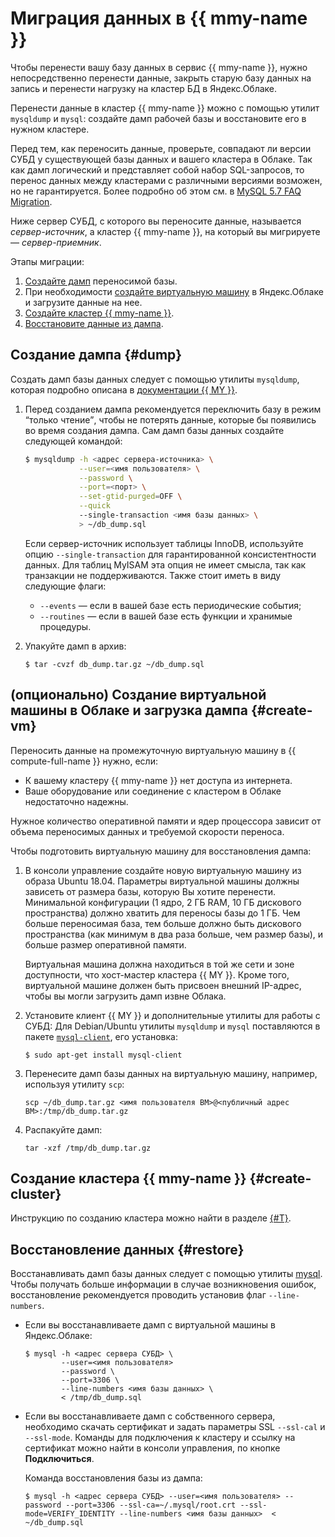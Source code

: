 # Миграция данных в {{ mmy-name }}

Чтобы перенести вашу базу данных в сервис {{ mmy-name }}, нужно непосредственно перенести данные, закрыть старую базу данных на запись и перенести нагрузку на кластер БД в Яндекс.Облаке.

Перенести данные в кластер {{ mmy-name }} можно с помощью утилит `mysqldump` и `mysql`: создайте дамп рабочей базы и восстановите его в нужном кластере.

Перед тем, как переносить данные, проверьте, совпадают ли версии СУБД у существующей базы данных и вашего кластера в Облаке. Так как дамп логический и представляет собой набор SQL-запросов, то перенос данных между кластерами с различными версиями возможен, но не гарантируется. Более подробно об этом см. в [MySQL 5.7 FAQ Migration](https://dev.mysql.com/doc/refman/5.7/en/faqs-migration.html).

Ниже сервер СУБД, с которого вы переносите данные, называется _сервер-источник_, а кластер {{ mmy-name }}, на который вы мигрируете — _сервер-приемник_.

Этапы миграции:
1. [Создайте дамп](#dump) переносимой базы.
2. При необходимости [создайте виртуальную машину](#create-vm) в Яндекс.Облаке и загрузите данные на нее.
3. [Создайте кластер {{ mmy-name }}](#create-cluster).
4. [Восстановите данные из дампа](#restore).


## Создание дампа {#dump}

Создать дамп базы данных следует с помощью утилиты `mysqldump`, которая подробно описана в [документации {{ MY }}](https://dev.mysql.com/doc/refman/5.7/en/mysqlpump.html).

1. Перед созданием дампа рекомендуется переключить базу в режим <q>только чтение</q>, чтобы не потерять данные, которые бы появились во время создания дампа. Сам дамп базы данных создайте следующей командой:

    ```bash
    $ mysqldump -h <адрес сервера-источника> \
                --user=<имя пользователя> \
                --password \
                --port=<порт> \
                --set-gtid-purged=OFF \
                --quick
                --single-transaction <имя базы данных> \
                > ~/db_dump.sql
    ```

   Если сервер-источник использует таблицы InnoDB, используйте опцию `--single-transaction` для гарантированной консистентности данных. Для таблиц MyISAM эта опция не имеет смысла, так как транзакции не поддерживаются. Также стоит иметь в виду следующие флаги:

   * `--events` — если в вашей базе есть периодические события;
   * `--routines` — если в вашей базе есть функции и хранимые процедуры.

1. Упакуйте дамп в архив:

    ```
    $ tar -cvzf db_dump.tar.gz ~/db_dump.sql
    ```


## (опционально) Создание виртуальной машины в Облаке и загрузка дампа {#create-vm}

Переносить данные на промежуточную виртуальную машину в {{ compute-full-name }} нужно, если:

* К вашему кластеру {{ mmy-name }} нет доступа из интернета.
* Ваше оборудование или соединение с кластером в Облаке недостаточно надежны.

Нужное количество оперативной памяти и ядер процессора зависит от объема переносимых данных и требуемой скорости переноса.

Чтобы подготовить виртуальную машину для восстановления дампа:

1. В консоли управление создайте новую виртуальную машину из образа Ubuntu 18.04. Параметры виртуальной машины должны зависеть от размера базы, которую Вы хотите перенести. Минимальной конфигурации (1 ядро, 2 ГБ RAM, 10 ГБ дискового пространства) должно хватить для переносы базы до 1 ГБ. Чем больше переносимая база, тем больше должно быть дискового пространства (как минимум в два раза больше, чем размер базы), и больше размер оперативной памяти.

    Виртуальная машина должна находиться в той же сети и зоне доступности, что хост-мастер кластера {{ MY }}. Кроме того, виртуальной машине должен быть присвоен внешний IP-адрес, чтобы вы могли загрузить дамп извне Облака.

2. Установите клиент {{ MY }} и дополнительные утилиты для работы с СУБД:
Для Debian/Ubuntu утилиты `mysqldump` и `mysql` поставляются в пакете [`mysql-client`](https://packages.ubuntu.com/search?keywords=mysql-client), его установка:

   ```
   $ sudo apt-get install mysql-client
   ```

3. Перенесите дамп базы данных на виртуальную машину, например, используя утилиту `scp`:

    ```
    scp ~/db_dump.tar.gz <имя пользователя ВМ>@<публичный адрес ВМ>:/tmp/db_dump.tar.gz
    ```

4. Распакуйте дамп:

    ```
    tar -xzf /tmp/db_dump.tar.gz
    ```


## Создание кластера {{ mmy-name }} {#create-cluster}

Инструкцию по созданию кластера можно найти в разделе [{#T}](./cluster-create.md).


## Восстановление данных {#restore}

Восстанавливать дамп базы данных следует с помощью утилиты [mysql](https://dev.mysql.com/doc/refman/5.7/en/mysql.html). Чтобы получать больше информации в случае возникновения ошибок, восстановление рекомендуется проводить установив флаг `--line-numbers`.

* Если вы восстанавливаете дамп с виртуальной машины в Яндекс.Облаке:

    ```
    $ mysql -h <адрес сервера СУБД> \
            --user=<имя пользователя>
            --password \
            --port=3306 \
            --line-numbers <имя базы данных> \
            < /tmp/db_dump.sql
    ```

* Если вы восстанавливаете дамп с собственного сервера, необходимо скачать сертификат и задать параметры SSL `--ssl-cal` и `--ssl-mode`. Команды для подключения к кластеру и ссылку на сертификат можно найти в консоли управления, по кнопке **Подключиться**.

  Команда восстановления базы из дампа:

   ```
   $ mysql -h <адрес сервера СУБД> --user=<имя пользователя> --password --port=3306 --ssl-ca=~/.mysql/root.crt --ssl-mode=VERIFY_IDENTITY --line-numbers <имя базы данных>  < ~/db_dump.sql
   ```
